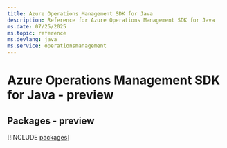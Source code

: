 ```yaml
---
title: Azure Operations Management SDK for Java
description: Reference for Azure Operations Management SDK for Java
ms.date: 07/25/2025
ms.topic: reference
ms.devlang: java
ms.service: operationsmanagement
---
```

# Azure Operations Management SDK for Java - preview
## Packages - preview
[!INCLUDE [packages](operations-management-index.md)]
